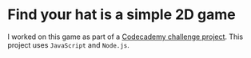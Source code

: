 # Find your hat is a simple 2D game
 I worked on this game as part of a [Codecademy challenge project](https://www.codecademy.com/paths/front-end-engineer-career-path/tracks/fecp-22-javascript-syntax-part-iii/modules/wdcp-22-find-your-hat/projects/find-your-hat). This project uses `JavaScript` and `Node.js`. 
 
